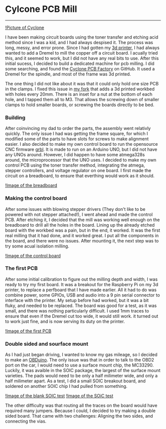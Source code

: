 # Cylcone PCB Mill
---

[!Picture of Cyclone](img/cyclone.jpg)

I have been making circuit boards using the toner transfer and etching acid method since I was a kid, and I had always despised it. The process was long, messy, and error prone. Since I had gotten my [3d printer](printer.md), I had always wanted to add a Dremel to mill the copper off a circuit board. I acually tried this, and it seemed to work, but I did not have any real bits to use. After this initial sucess, I decided to build a dedicated machine for pcb milling. I did some searching, and found the [Cyclone PCB Factory](https://github.com/CarlosGS/Cyclone-PCB-Factory) on GitHub. It used a Dremel for the spindle, and most of the frame was 3d printed.

The one thing I did not like about it was that it could only hold one size PCB in the clamps. I fixed this issue in [my fork](https://github.com/chickenchuck040/Cyclone-PCB-Factory) that adds a 3d printed workbed with holes every 20mm. There is an inset for a nut at the bottom of each hole, and I tapped them all to M3. That allows the screwing down of smaller clamps to hold smaller boards, or screwing the boards directly to be bed.

### Building

After coinvincing my dad to order the parts, the assembly went relativly quickly. The only issue I had was getting the frame square, for which I modified some of the parts to have slots for screws to make alignment easier. I also decided to make my own control board to run the opensource CNC firmware [grbl](https://github.com/grbl/grbl). It is made to run on an Arduino UNO, but I did not have any UNOs around. However, I did happen to have some atmega328s around, the microprocessor that the UNO uses. I decided to make my own control PCB using the toner transfer method, integrating the atmega, stepper controllers, and voltage regulator on one board. I first made the circuit on a breadboard, to ensure that everthing would work as it should.

[!Image of the breadboard](img/cyclone-breadboard.jpg)

### Making the control board

After some issues with blowing stepper drivers (They don't like to be powered with not stepper attached!), I went ahead and made the control PCB. After etching it, I decided that the mill was working well enough on the breadboard to drill all the holes in the board. Lining up the already etched board with the workbed was a pain, but in the end, it worked. It was the first real milling that it had done, and it worked great. I put all the components in the board, and there were no issues. After mounting it, the next step was to try some acual isolation milling.

[!Image of the control board](img/cyclone-control.jpg)

### The first PCB

After some initial calibration to figure out the milling depth and width, I was ready to try my first board. It was a breakout for the Raspberry Pi on my 3d printer, to replace a perfboard that I have made earlier. All it had to do was combine power, some GPIOs, USB and audio into a 9 pin serial connector to interface with the printer. My setup before had worked, but it was a bit fluky, and needed to be replaced. The board was good for a test, as it was small, and there was nothing particularly difficult. I used 1mm traces to ensure that even if the Dremel cut too wide, it would still work. it turned out to work just fine, and is now serving its duty on the printer.

[!Image of the first PCB](img/cyclone-firstpcb.jpg)

### Double sided and sourface mount

As I had just began driving, I wanted to know my gas mileage, so I decided to make an [OBDuino](https://github.com/Magister54/opengauge). The only issue was that in order to talk to the OBD2 port on the car, I would need to use a surface mount chip, the MC33290. Luckily, it was avaible in the SOIC package, the largest of the surface mount varieties.  The pads would need to be only a half milimeter wide, and only a half milimeter apart. As a test, I did a small SOIC breakout board, and soldered on another SOIC chip I had pulled from something.

[!Image of the blank SOIC test](img/cyclone-soic-blank.jpg)
[!Image of the SOiC test](img/cyclone-soic-chip.jpg)

The other difficulty was that routing all the traces on the board would have required many jumpers. Because I could, I decided to try making a double sided board. That came with two challenges: Aligning the two sides, and connecting the vias.
